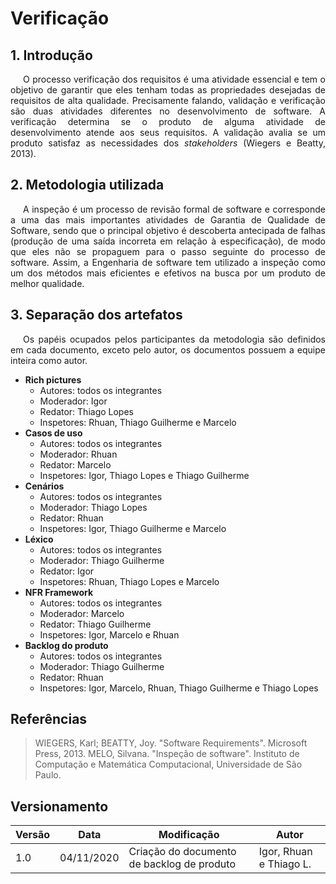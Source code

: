 # Verificação

## 1. Introdução

<p style="text-indent: 20px; text-align: justify">
O processo verificação dos requisitos é uma atividade essencial e tem o objetivo de garantir que eles tenham todas as propriedades desejadas de requisitos de alta qualidade. Precisamente falando, validação e verificação são duas atividades diferentes no desenvolvimento de software. A verificação determina se o produto de alguma atividade de desenvolvimento atende aos seus requisitos. A validação avalia se um produto satisfaz as necessidades dos <i>stakeholders</i> (Wiegers e Beatty, 2013).
</p>

## 2. Metodologia utilizada

<p style="text-indent: 20px; text-align: justify">
A inspeção é um processo de revisão formal de software e corresponde a uma das mais importantes atividades de Garantia de Qualidade de Software, sendo que o principal objetivo é descoberta antecipada de falhas (produção de uma saída incorreta em relação à especificação), de modo que eles não se propaguem para o passo seguinte do processo de software. Assim, a Engenharia de software tem utilizado a inspeção como um dos métodos mais eficientes e efetivos na busca por um produto de melhor qualidade.
</p>

## 3. Separação dos artefatos

<p style="text-indent: 20px; text-align: justify">
Os papéis ocupados pelos participantes da metodologia são definidos em cada documento, exceto pelo autor, os documentos possuem a equipe inteira como autor.
</p>

- **Rich pictures**
    - Autores: todos os integrantes
    - Moderador: Igor
    - Redator: Thiago Lopes
    - Inspetores: Rhuan, Thiago Guilherme e Marcelo
- **Casos de uso**
    - Autores: todos os integrantes
    - Moderador: Rhuan
    - Redator: Marcelo
    - Inspetores: Igor, Thiago Lopes e Thiago Guilherme
- **Cenários**
    - Autores: todos os integrantes
    - Moderador: Thiago Lopes
    - Redator: Rhuan
    - Inspetores: Igor, Thiago Guilherme e Marcelo
- **Léxico**
    - Autores: todos os integrantes
    - Moderador: Thiago Guilherme
    - Redator: Igor
    - Inspetores: Rhuan, Thiago Lopes e Marcelo
- **NFR Framework**
    - Autores: todos os integrantes
    - Moderador: Marcelo
    - Redator: Thiago Guilherme
    - Inspetores: Igor, Marcelo e Rhuan
- **Backlog do produto**
    - Autores: todos os integrantes
    - Moderador: Thiago Guilherme
    - Redator: Rhuan
    - Inspetores: Igor, Marcelo, Rhuan, Thiago Guilherme e Thiago Lopes

## Referências

>WIEGERS, Karl; BEATTY, Joy. "Software Requirements". Microsoft Press, 2013.
>MELO, Silvana. "Inspeção de software". Instituto de Computação e Matemática Computacional, Universidade de São Paulo.

## Versionamento

| Versão | Data | Modificação | Autor |
|--|--|--|--|
| 1.0 | 04/11/2020 | Criação do documento de backlog de produto | Igor, Rhuan e Thiago L. |
